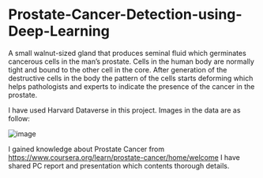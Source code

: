 # Prostate-Cancer-Detection-using-Deep-Learning

A small walnut-sized gland that produces seminal fluid which germinates cancerous cells in the man’s prostate. Cells in the human body are normally tight and bound to the other cell in the core. After generation of the destructive cells in the body the pattern of the cells starts deforming which helps pathologists and experts to indicate the presence of the cancer in the prostate.

I have used Harvard Dataverse in this project. Images in the data are as follow: 

![image](https://user-images.githubusercontent.com/42117506/122863348-3d046d00-d340-11eb-862b-bc0fb8bbe820.png)

I gained knowledge about Prostate Cancer from https://www.coursera.org/learn/prostate-cancer/home/welcome
I have shared PC report and presentation which contents thorough details.
